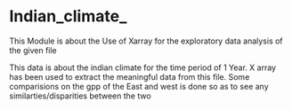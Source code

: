 # Indian_climate_
This Module is about the Use of Xarray for the exploratory data analysis of the given file  


This data is about the indian climate for the time period of 1 Year.
X array has been used to extract the meaningful data from this file.
Some comparisions on the gpp of the East and west is done so as to see any similarties/disparities between the two
